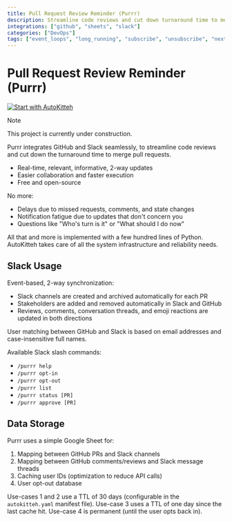 ```yaml
---
title: Pull Request Review Reminder (Purrr)
description: Streamline code reviews and cut down turnaround time to merge pull requests
integrations: ["github", "sheets", "slack"]
categories: ["DevOps"]
tags: ["event_loops", "long_running", "subscribe", "unsubscribe", "next_event", "event_filtering", "essential"]
---
```


# Pull Request Review Reminder (Purrr)

[![Start with AutoKitteh](https://autokitteh.com/assets/autokitteh-badge.svg)](https://app.autokitteh.cloud/template?name=devops/purrr)

> [!NOTE]
> This project is currently under construction.

Purrr integrates GitHub and Slack seamlessly, to streamline code reviews and
cut down the turnaround time to merge pull requests.

- Real-time, relevant, informative, 2-way updates
- Easier collaboration and faster execution
- Free and open-source

No more:

- Delays due to missed requests, comments, and state changes
- Notification fatigue due to updates that don't concern you
- Questions like "Who's turn is it" or "What should I do now"

All that and more is implemented with a few hundred lines of Python.
AutoKitteh takes care of all the system infrastructure and reliability needs.

## Slack Usage

Event-based, 2-way synchronization:

- Slack channels are created and archived automatically for each PR
- Stakeholders are added and removed automatically in Slack and GitHub
- Reviews, comments, conversation threads, and emoji reactions are updated in
  both directions

User matching between GitHub and Slack is based on email addresses and
case-insensitive full names.

Available Slack slash commands:

- `/purrr help`
- `/purrr opt-in`
- `/purrr opt-out`
- `/purrr list`
- `/purrr status [PR]`
- `/purrr approve [PR]`

## Data Storage

Purrr uses a simple Google Sheet for:

1. Mapping between GitHub PRs and Slack channels
2. Mapping between GitHub comments/reviews and Slack message threads
3. Caching user IDs (optimization to reduce API calls)
4. User opt-out database

Use-cases 1 and 2 use a TTL of 30 days (configurable in the `autokitteh.yaml`
manifest file). Use-case 3 uses a TTL of one day since the last cache hit.
Use-case 4 is permanent (until the user opts back in).
